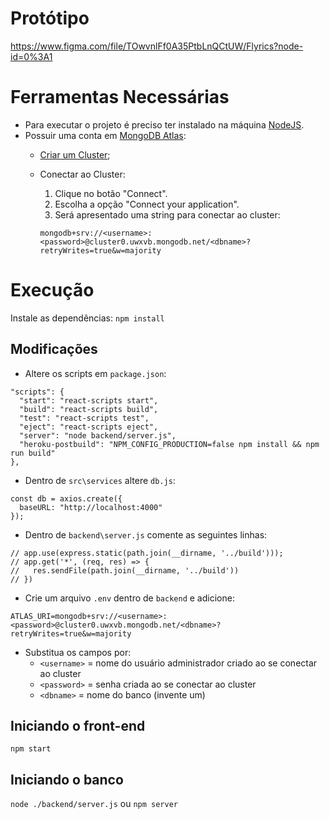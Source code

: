 # Protótipo
https://www.figma.com/file/TOwvnlFf0A35PtbLnQCtUW/Flyrics?node-id=0%3A1

# Ferramentas Necessárias
* Para executar o projeto é preciso ter instalado na máquina [NodeJS](https://nodejs.org/en/).
* Possuir uma conta em [MongoDB Atlas](https://www.mongodb.com/cloud/atlas):
  * [Criar um Cluster](https://docs.atlas.mongodb.com/tutorial/create-new-cluster);
  * Conectar ao Cluster:
    1. Clique no botão "Connect".
    2. Escolha a opção "Connect your application".
    3. Será apresentado uma string para conectar ao cluster:
    
    `mongodb+srv://<username>:<password>@cluster0.uwxvb.mongodb.net/<dbname>?retryWrites=true&w=majority`

# Execução
Instale as dependências: `npm install`

## Modificações
* Altere os scripts em `package.json`:
```
"scripts": {
  "start": "react-scripts start",
  "build": "react-scripts build",
  "test": "react-scripts test",
  "eject": "react-scripts eject",
  "server": "node backend/server.js",
  "heroku-postbuild": "NPM_CONFIG_PRODUCTION=false npm install && npm run build"
},
```

* Dentro de `src\services` altere `db.js`:
```
const db = axios.create({
  baseURL: "http://localhost:4000"
});
```

* Dentro de `backend\server.js` comente as seguintes linhas:
```
// app.use(express.static(path.join(__dirname, '../build')));
// app.get('*', (req, res) => {
//   res.sendFile(path.join(__dirname, '../build'))
// })
```
* Crie um arquivo `.env` dentro de `backend` e adicione:

`ATLAS_URI=mongodb+srv://<username>:<password>@cluster0.uwxvb.mongodb.net/<dbname>?retryWrites=true&w=majority`
 * Substitua os campos por:
   * `<username>` = nome do usuário administrador criado ao se conectar ao cluster 
   * `<password>` = senha criada ao se conectar ao cluster
   * `<dbname>` = nome do banco (invente um)

## Iniciando o front-end
`npm start`

## Iniciando o banco
`node ./backend/server.js` ou `npm server`
